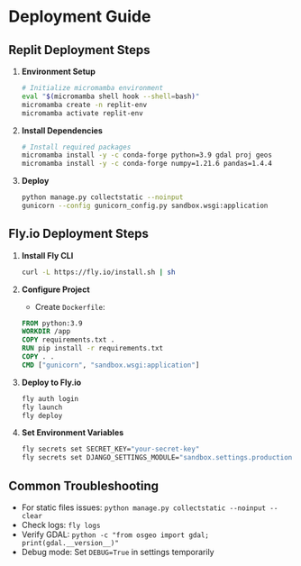 # Deployment Guide

## Replit Deployment Steps

1. **Environment Setup**
   ```bash
   # Initialize micromamba environment
   eval "$(micromamba shell hook --shell=bash)"
   micromamba create -n replit-env
   micromamba activate replit-env
   ```

2. **Install Dependencies**
   ```bash
   # Install required packages
   micromamba install -y -c conda-forge python=3.9 gdal proj geos
   micromamba install -y -c conda-forge numpy=1.21.6 pandas=1.4.4
   ```

3. **Deploy**
   ```bash
   python manage.py collectstatic --noinput
   gunicorn --config gunicorn_config.py sandbox.wsgi:application
   ```

## Fly.io Deployment Steps

1. **Install Fly CLI**
   ```bash
   curl -L https://fly.io/install.sh | sh
   ```

2. **Configure Project**
   - Create `Dockerfile`:
   ```dockerfile
   FROM python:3.9
   WORKDIR /app
   COPY requirements.txt .
   RUN pip install -r requirements.txt
   COPY . .
   CMD ["gunicorn", "sandbox.wsgi:application"]
   ```

3. **Deploy to Fly.io**
   ```bash
   fly auth login
   fly launch
   fly deploy
   ```

4. **Set Environment Variables**
   ```bash
   fly secrets set SECRET_KEY="your-secret-key"
   fly secrets set DJANGO_SETTINGS_MODULE="sandbox.settings.production"
   ```

## Common Troubleshooting

- For static files issues: `python manage.py collectstatic --noinput --clear`
- Check logs: `fly logs`
- Verify GDAL: `python -c "from osgeo import gdal; print(gdal.__version__)"`
- Debug mode: Set `DEBUG=True` in settings temporarily
